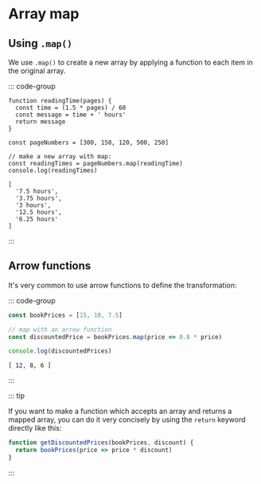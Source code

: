 # Array map

<Vimeo id="911915613" />

## Using `.map()`

We use `.map()` to create a new array by applying a function to each item in the
original array.

::: code-group

```js{10}
function readingTime(pages) {
  const time = (1.5 * pages) / 60
  const message = time + ' hours'
  return message
}

const pageNumbers = [300, 150, 120, 500, 250]

// make a new array with map:
const readingTimes = pageNumbers.map(readingTime)
console.log(readingTimes)
```

```console [output]
[
  '7.5 hours',
  '3.75 hours',
  '3 hours',
  '12.5 hours',
  '6.25 hours'
]
```

:::

## Arrow functions

It's very common to use arrow functions to define the transformation:

::: code-group

```js
const bookPrices = [15, 10, 7.5]

// map with an arrow function
const discountedPrice = bookPrices.map(price => 0.8 * price)

console.log(discountedPrices)
```

```console [output]
[ 12, 8, 6 ]
```

:::

::: tip

If you want to make a function which accepts an array and returns a mapped
array, you can do it very concisely by using the `return` keyword directly like
this:

```js
function getDiscountedPrices(bookPrices, discount) {
  return bookPrices(price => price * discount)
}
```

:::
